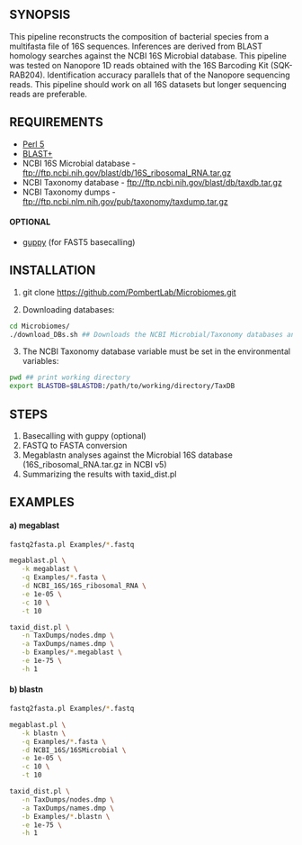 ## SYNOPSIS
This pipeline reconstructs the composition of bacterial species from a multifasta file of 16S sequences. Inferences are derived from BLAST homology searches against the NCBI 16S Microbial database. This pipeline was tested on Nanopore 1D reads obtained with the 16S Barcoding Kit (SQK-RAB204). Identification accuracy parallels that of the Nanopore sequencing reads. This pipeline should work on all 16S datasets but longer sequencing reads are preferable. 

## REQUIREMENTS
- [Perl 5](https://www.perl.org/)
- [BLAST+](https://blast.ncbi.nlm.nih.gov/Blast.cgi?PAGE_TYPE=BlastDocs&DOC_TYPE=Download)
- NCBI 16S Microbial database - ftp://ftp.ncbi.nih.gov/blast/db/16S_ribosomal_RNA.tar.gz
- NCBI Taxonomy database - ftp://ftp.ncbi.nih.gov/blast/db/taxdb.tar.gz
- NCBI Taxonomy dumps - ftp://ftp.ncbi.nlm.nih.gov/pub/taxonomy/taxdump.tar.gz

#### OPTIONAL
- [guppy](https://nanoporetech.com/) (for FAST5 basecalling)

## INSTALLATION

1) git clone https://github.com/PombertLab/Microbiomes.git

2) Downloading databases:
```Bash
cd Microbiomes/
./download_DBs.sh ## Downloads the NCBI Microbial/Taxonomy databases and dump files in current directory
```

3) The NCBI Taxonomy database variable must be set in the environmental variables:
```Bash
pwd ## print working directory
export BLASTDB=$BLASTDB:/path/to/working/directory/TaxDB
```

## STEPS
1) Basecalling with guppy (optional)
2) FASTQ to FASTA conversion
3) Megablastn analyses against the Microbial 16S database (16S_ribosomal_RNA.tar.gz in NCBI v5)
4) Summarizing the results with taxid_dist.pl

## EXAMPLES
#### a) megablast
```Bash
fastq2fasta.pl Examples/*.fastq

megablast.pl \
   -k megablast \
   -q Examples/*.fasta \
   -d NCBI_16S/16S_ribosomal_RNA \
   -e 1e-05 \
   -c 10 \
   -t 10

taxid_dist.pl \
   -n TaxDumps/nodes.dmp \
   -a TaxDumps/names.dmp \
   -b Examples/*.megablast \
   -e 1e-75 \
   -h 1
```

#### b) blastn
```Bash
fastq2fasta.pl Examples/*.fastq

megablast.pl \
   -k blastn \
   -q Examples/*.fasta \
   -d NCBI_16S/16SMicrobial \
   -e 1e-05 \
   -c 10 \
   -t 10

taxid_dist.pl \
   -n TaxDumps/nodes.dmp \
   -a TaxDumps/names.dmp \
   -b Examples/*.blastn \
   -e 1e-75 \
   -h 1
```